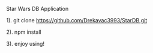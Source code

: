 Star Wars DB Application

1). git clone https://github.com/Drekavac3993/StarDB.git

2). npm install

3). enjoy using!

